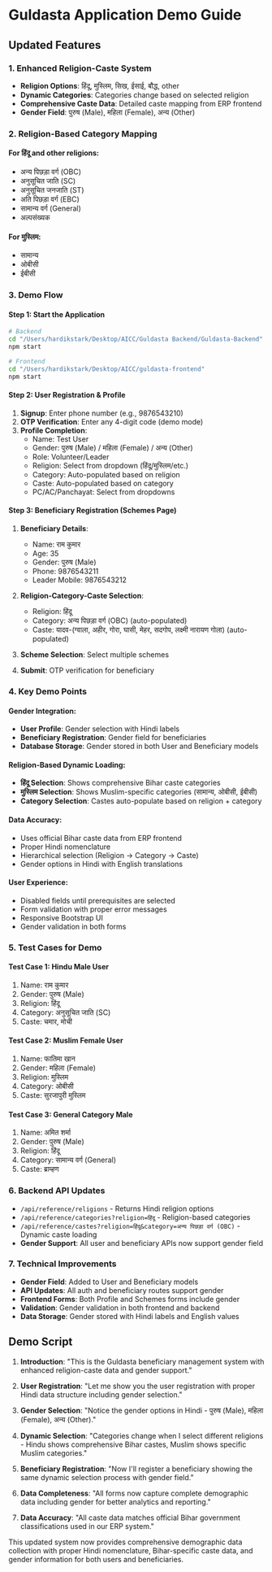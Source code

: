 # Guldasta Application Demo Guide

## Updated Features

### 1. Enhanced Religion-Caste System
- **Religion Options**: हिंदू, मुस्लिम, सिख, ईसाई, बौद्ध, other
- **Dynamic Categories**: Categories change based on selected religion
- **Comprehensive Caste Data**: Detailed caste mapping from ERP frontend
- **Gender Field**: पुरुष (Male), महिला (Female), अन्य (Other)

### 2. Religion-Based Category Mapping

#### For हिंदू and other religions:
- अन्य पिछड़ा वर्ग (OBC)
- अनुसूचित जाति (SC)
- अनुसूचित जनजाति (ST)
- अति पिछड़ा वर्ग (EBC)
- सामान्य वर्ग (General)
- अल्पसंख्यक

#### For मुस्लिम:
- सामान्य
- ओबीसी
- ईबीसी

### 3. Demo Flow

#### Step 1: Start the Application
```bash
# Backend
cd "/Users/hardikstark/Desktop/AICC/Guldasta Backend/Guldasta-Backend"
npm start

# Frontend
cd "/Users/hardikstark/Desktop/AICC/guldasta-frontend"
npm start
```

#### Step 2: User Registration & Profile
1. **Signup**: Enter phone number (e.g., 9876543210)
2. **OTP Verification**: Enter any 4-digit code (demo mode)
3. **Profile Completion**:
   - Name: Test User
   - Gender: पुरुष (Male) / महिला (Female) / अन्य (Other)
   - Role: Volunteer/Leader
   - Religion: Select from dropdown (हिंदू/मुस्लिम/etc.)
   - Category: Auto-populated based on religion
   - Caste: Auto-populated based on category
   - PC/AC/Panchayat: Select from dropdowns

#### Step 3: Beneficiary Registration (Schemes Page)
1. **Beneficiary Details**:
   - Name: राम कुमार
   - Age: 35
   - Gender: पुरुष (Male)
   - Phone: 9876543211
   - Leader Mobile: 9876543212

2. **Religion-Category-Caste Selection**:
   - Religion: हिंदू
   - Category: अन्य पिछड़ा वर्ग (OBC) (auto-populated)
   - Caste: यादव-(ग्वाला, अहीर, गोरा, घासी, मेहर, सदगोप, लक्ष्मी नारायण गोला) (auto-populated)

3. **Scheme Selection**: Select multiple schemes
4. **Submit**: OTP verification for beneficiary

### 4. Key Demo Points

#### Gender Integration:
- **User Profile**: Gender selection with Hindi labels
- **Beneficiary Registration**: Gender field for beneficiaries
- **Database Storage**: Gender stored in both User and Beneficiary models

#### Religion-Based Dynamic Loading:
- **हिंदू Selection**: Shows comprehensive Bihar caste categories
- **मुस्लिम Selection**: Shows Muslim-specific categories (सामान्य, ओबीसी, ईबीसी)
- **Category Selection**: Castes auto-populate based on religion + category

#### Data Accuracy:
- Uses official Bihar caste data from ERP frontend
- Proper Hindi nomenclature
- Hierarchical selection (Religion → Category → Caste)
- Gender options in Hindi with English translations

#### User Experience:
- Disabled fields until prerequisites are selected
- Form validation with proper error messages
- Responsive Bootstrap UI
- Gender validation in both forms

### 5. Test Cases for Demo

#### Test Case 1: Hindu Male User
1. Name: राम कुमार
2. Gender: पुरुष (Male)
3. Religion: हिंदू
4. Category: अनुसूचित जाति (SC)
5. Caste: चमार, मोची

#### Test Case 2: Muslim Female User
1. Name: फातिमा खान
2. Gender: महिला (Female)
3. Religion: मुस्लिम
4. Category: ओबीसी
5. Caste: सुरजापुरी मुस्लिम

#### Test Case 3: General Category Male
1. Name: अमित शर्मा
2. Gender: पुरुष (Male)
3. Religion: हिंदू
4. Category: सामान्य वर्ग (General)
5. Caste: ब्राम्हण

### 6. Backend API Updates
- `/api/reference/religions` - Returns Hindi religion options
- `/api/reference/categories?religion=हिंदू` - Religion-based categories
- `/api/reference/castes?religion=हिंदू&category=अन्य पिछड़ा वर्ग (OBC)` - Dynamic caste loading
- **Gender Support**: All user and beneficiary APIs now support gender field

### 7. Technical Improvements
- **Gender Field**: Added to User and Beneficiary models
- **API Updates**: All auth and beneficiary routes support gender
- **Frontend Forms**: Both Profile and Schemes forms include gender
- **Validation**: Gender validation in both frontend and backend
- **Data Storage**: Gender stored with Hindi labels and English values

## Demo Script

1. **Introduction**: "This is the Guldasta beneficiary management system with enhanced religion-caste data and gender support."

2. **User Registration**: "Let me show you the user registration with proper Hindi data structure including gender selection."

3. **Gender Selection**: "Notice the gender options in Hindi - पुरुष (Male), महिला (Female), अन्य (Other)."

4. **Dynamic Selection**: "Categories change when I select different religions - Hindu shows comprehensive Bihar castes, Muslim shows specific Muslim categories."

5. **Beneficiary Registration**: "Now I'll register a beneficiary showing the same dynamic selection process with gender field."

6. **Data Completeness**: "All forms now capture complete demographic data including gender for better analytics and reporting."

7. **Data Accuracy**: "All caste data matches official Bihar government classifications used in our ERP system."

This updated system now provides comprehensive demographic data collection with proper Hindi nomenclature, Bihar-specific caste data, and gender information for both users and beneficiaries.
